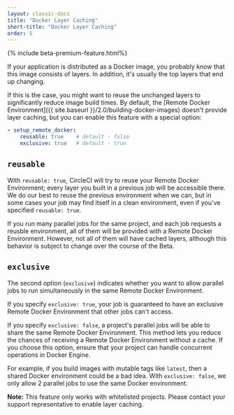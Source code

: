 ```yaml
---
layout: classic-docs
title: "Docker Layer Caching"
short-title: "Docker Layer Caching"
order: 5
---
```


{% include beta-premium-feature.html%}

If your application is distributed as a Docker image, you probably know that this image consists of layers. In addition, it's usually the top layers that end up changing.

If this is the case, you might want to reuse the unchanged layers to significantly reduce image build times. By default, the [Remote Docker Environment]({{ site.baseurl }}/2.0/building-docker-images) doesn't provide layer caching, but you can enable this feature with a special option:

``` YAML
- setup_remote_docker:
    reusable: true    # default - false
    exclusive: true   # default - true
```

## **`reusable`**

With `reusable: true`, CircleCI will try to reuse your Remote Docker Environment; every layer you built in a previous job will be accessible there. We do our best to reuse the previous environment when we can, but in some cases your job may find itself in a clean environment, even if you've specified `reusable: true`.

If you run many parallel jobs for the same project, and each job requests a reusble environment, all of them will be provided with a Remote Docker Environment. However, not all of them will have cached layers, although this behavior is subject to change over the course of the Beta.

## **`exclusive`**

The second option (`exclusive`) indicates whether you want to allow parallel jobs to run simultaneously in the same Remote Docker Environment.

If you specify `exclusive: true`, your job is guaranteed to have an exclusive Remote Docker Environment that other jobs can't access.

If you specify `exclusive: false`, a project's parallel jobs will be able to share the same Remote Docker Environment. This method lets you reduce the chances of receiving a Remote Docker Environment without a cache. If you choose this option, ensure that your project can handle concurrent operations in Docker Engine.

For example, if you build images with mutable tags like `latest`, then a shared Docker environment could be a bad idea. With `exclusive: false`, we only allow 2 parallel jobs to use the same Docker environment.

<div class="alert alert-info" role="alert">
<strong>Note:</strong> This feature only works with whitelisted projects. Please contact your support representative to enable layer caching.
</div>
